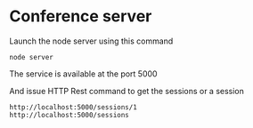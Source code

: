 # Conference server

Launch the node server using this command

```
node server
```

The service is available at the port 5000

And issue HTTP Rest command to get the sessions or a session

```
http://localhost:5000/sessions/1
http://localhost:5000/sessions
```
